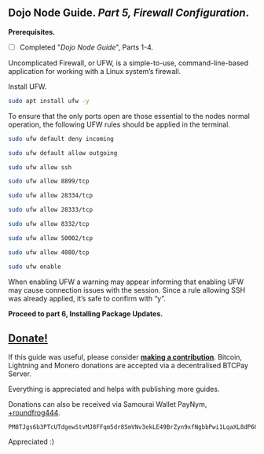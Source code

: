 ## Dojo Node Guide. *Part 5, Firewall Configuration*.

**Prerequisites.**
 - [ ] Completed "*Dojo Node Guide*", Parts 1-4.

Uncomplicated Firewall, or UFW, is a simple-to-use, command-line-based application for working with a Linux system’s firewall.

Install UFW.

```bash
sudo apt install ufw -y
```
To ensure that the only ports open are those essential to the nodes normal operation, the following UFW rules should be applied in the terminal.

```bash
sudo ufw default deny incoming
```
```bash
sudo ufw default allow outgoing
```
```bash
sudo ufw allow ssh
```
```bash
sudo ufw allow 8899/tcp
```
```bash
sudo ufw allow 28334/tcp
```
```bash
sudo ufw allow 28333/tcp
```
```bash
sudo ufw allow 8332/tcp
```
```bash
sudo ufw allow 50002/tcp
```
```bash
sudo ufw allow 4080/tcp
```
```bash
sudo ufw enable
```
When enabling UFW a warning may appear informing that enabling UFW may cause connection issues with the session. Since a rule allowing SSH was already applied, it’s safe to confirm with “y”.

**Proceed to part 6, Installing Package Updates.**

## [Donate!](https://btcpay.kyc3.life/apps/2Skb4H3KhT2AcwWJFSBMGUrgwvGF/pos)
 If this guide was useful, please consider [**making a contribution**](https://btcpay.kyc3.life/apps/2Skb4H3KhT2AcwWJFSBMGUrgwvGF/pos). Bitcoin, Lightning and Monero donations are accepted via a decentralised BTCPay Server. 

Everything is appreciated and helps with publishing more guides.

Donations can also be received via Samourai Wallet PayNym, [+roundfrog444](https://paynym.is/+roundfrog444).

    PM8TJgs6b3PTcUTdgewStvMJ8FFqm5dr8SmVNv3ekLE49BrZyn9xfNgbbPwi1LqaXL8dP68AQgfdE3YrAZjQqJoE4tnWcTTtJpUXG1hTMfYTQ81pinLg

Appreciated :)
